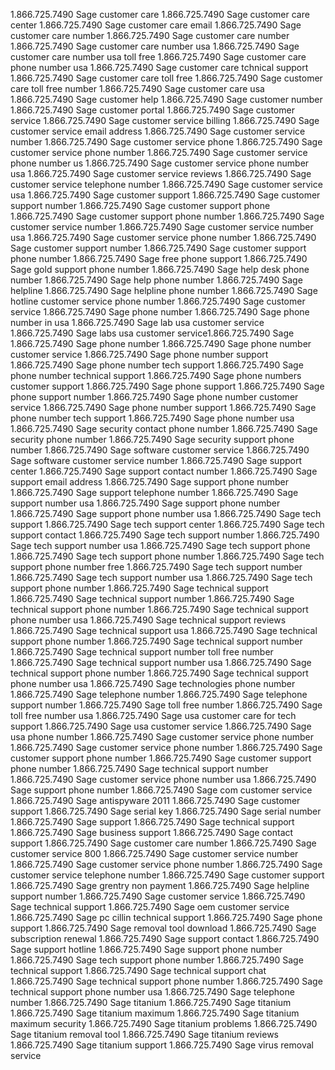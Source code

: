 1.866.725.7490 Sage customer care
1.866.725.7490 Sage customer care center
1.866.725.7490 Sage customer care email
1.866.725.7490 Sage customer care number
1.866.725.7490 Sage customer care number
1.866.725.7490 Sage customer care number usa
1.866.725.7490 Sage customer care number usa toll free
1.866.725.7490 Sage customer care phone number usa
1.866.725.7490 Sage customer care tchnical support
1.866.725.7490 Sage customer care toll free
1.866.725.7490 Sage customer care toll free number
1.866.725.7490 Sage customer care usa
1.866.725.7490 Sage customer help
1.866.725.7490 Sage customer number
1.866.725.7490 Sage customer portal
1.866.725.7490 Sage customer service
1.866.725.7490 Sage customer service billing
1.866.725.7490 Sage customer service email address
1.866.725.7490 Sage customer service number
1.866.725.7490 Sage customer service phone
1.866.725.7490 Sage customer service phone number
1.866.725.7490 Sage customer service phone number us
1.866.725.7490 Sage customer service phone number usa
1.866.725.7490 Sage customer service reviews
1.866.725.7490 Sage customer service telephone number
1.866.725.7490 Sage customer service usa
1.866.725.7490 Sage customer support
1.866.725.7490 Sage customer support number
1.866.725.7490 Sage customer support phone
1.866.725.7490 Sage customer support phone number
1.866.725.7490 Sage customer service number
1.866.725.7490 Sage customer service number usa
1.866.725.7490 Sage customer service phone number
1.866.725.7490 Sage customer support number
1.866.725.7490 Sage customer support phone number
1.866.725.7490 Sage free phone support
1.866.725.7490 Sage gold support phone number
1.866.725.7490 Sage help desk phone number
1.866.725.7490 Sage help phone number
1.866.725.7490 Sage helpline
1.866.725.7490 Sage helpline phone number
1.866.725.7490 Sage hotline customer service phone number
1.866.725.7490 Sage customer service
1.866.725.7490 Sage phone number
1.866.725.7490 Sage phone number in usa
1.866.725.7490 Sage lab usa customer service
1.866.725.7490 Sage labs usa customer service1.866.725.7490 Sage
1.866.725.7490 Sage phone number
1.866.725.7490 Sage phone number customer service
1.866.725.7490 Sage phone number support
1.866.725.7490 Sage phone number tech support
1.866.725.7490 Sage phone number technical support
1.866.725.7490 Sage phone numbers customer support
1.866.725.7490 Sage phone support
1.866.725.7490 Sage phone support number
1.866.725.7490 Sage phone number customer service
1.866.725.7490 Sage phone number support
1.866.725.7490 Sage phone number tech support
1.866.725.7490 Sage phone number usa
1.866.725.7490 Sage security contact phone number
1.866.725.7490 Sage security phone number
1.866.725.7490 Sage security support phone number
1.866.725.7490 Sage software customer service
1.866.725.7490 Sage software customer service number
1.866.725.7490 Sage support center
1.866.725.7490 Sage support contact number
1.866.725.7490 Sage support email address
1.866.725.7490 Sage support phone number
1.866.725.7490 Sage support telephone number
1.866.725.7490 Sage support number usa
1.866.725.7490 Sage support phone number
1.866.725.7490 Sage support phone number usa
1.866.725.7490 Sage tech support
1.866.725.7490 Sage tech support center
1.866.725.7490 Sage tech support contact
1.866.725.7490 Sage tech support number
1.866.725.7490 Sage tech support number usa
1.866.725.7490 Sage tech support phone
1.866.725.7490 Sage tech support phone number 
1.866.725.7490 Sage tech support phone number  free
1.866.725.7490 Sage tech support number
1.866.725.7490 Sage tech support number usa
1.866.725.7490 Sage tech support phone number 
1.866.725.7490 Sage technical support
1.866.725.7490 Sage technical support number
1.866.725.7490 Sage technical support phone number
1.866.725.7490 Sage technical support phone number usa
1.866.725.7490 Sage technical support reviews
1.866.725.7490 Sage technical support usa
1.866.725.7490 Sage technical support phone number
1.866.725.7490 Sage technical support number
1.866.725.7490 Sage technical support number toll free number
1.866.725.7490 Sage technical support number usa
1.866.725.7490 Sage technical support phone number
1.866.725.7490 Sage technical support phone number usa
1.866.725.7490 Sage technologies phone number
1.866.725.7490 Sage telephone number
1.866.725.7490 Sage telephone support number
1.866.725.7490 Sage toll free number
1.866.725.7490 Sage toll free number usa
1.866.725.7490 Sage usa customer care for tech support
1.866.725.7490 Sage usa customer service
1.866.725.7490 Sage usa phone number
1.866.725.7490 Sage customer service phone number
1.866.725.7490 Sage customer service phone number
1.866.725.7490 Sage customer support phone number
1.866.725.7490 Sage customer support phone number
1.866.725.7490 Sage technical support number
1.866.725.7490 Sage customer service phone number usa
1.866.725.7490 Sage support phone number
1.866.725.7490 Sage com customer service
1.866.725.7490 Sage antispyware 2011
1.866.725.7490 Sage customer support
1.866.725.7490 Sage serial key
1.866.725.7490 Sage serial number
1.866.725.7490 Sage support
1.866.725.7490 Sage technical support
1.866.725.7490 Sage business support
1.866.725.7490 Sage contact support
1.866.725.7490 Sage customer care number
1.866.725.7490 Sage customer service 800
1.866.725.7490 Sage customer service number
1.866.725.7490 Sage customer service phone number
1.866.725.7490 Sage customer service telephone number
1.866.725.7490 Sage customer support
1.866.725.7490 Sage grentry non payment
1.866.725.7490 Sage helpline support number
1.866.725.7490 Sage customer service
1.866.725.7490 Sage technical support
1.866.725.7490 Sage oem customer service
1.866.725.7490 Sage pc cillin technical support
1.866.725.7490 Sage phone support
1.866.725.7490 Sage removal tool download
1.866.725.7490 Sage subscription renewal
1.866.725.7490 Sage support contact
1.866.725.7490 Sage support hotline
1.866.725.7490 Sage support phone number
1.866.725.7490 Sage tech support phone number 
1.866.725.7490 Sage technical support
1.866.725.7490 Sage technical support chat
1.866.725.7490 Sage technical support phone number
1.866.725.7490 Sage technical support phone number usa
1.866.725.7490 Sage telephone number
1.866.725.7490 Sage titanium
1.866.725.7490 Sage titanium
1.866.725.7490 Sage titanium maximum
1.866.725.7490 Sage titanium maximum security
1.866.725.7490 Sage titanium problems
1.866.725.7490 Sage titanium removal tool
1.866.725.7490 Sage titanium reviews
1.866.725.7490 Sage titanium support
1.866.725.7490 Sage virus removal service